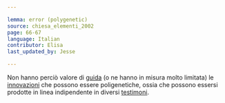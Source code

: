 ```yaml
---

lemma: error (polygenetic)
source: chiesa_elementi_2002
page: 66-67
language: Italian
contributor: Elisa
last_updated_by: Jesse

---
```

Non hanno perciò valore di [guida](errorIndicative.html) (o ne hanno in misura molto limitata) le [innovazioni](innovation.html) che possono essere poligenetiche, ossia che possono essersi prodotte in linea indipendente in diversi [testimoni](witness.html).

